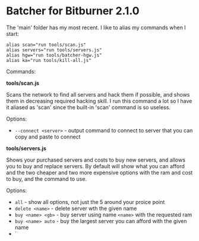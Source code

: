 # Batcher for Bitburner 2.1.0

The 'main' folder has my most recent.  I like to alias my commands when I start:

    alias scan="run tools/scan.js"
    alias servers="run tools/servers.js"
    alias hgw="run tools/batcher-hgw.js"
    alias ka="run tools/kill-all.js"

Commands:

**tools/scan.js**

Scans the network to find all servers and hack them if possible, and shows them in decreasing required hacking skill.
I run this command a lot so I have it aliased as 'scan' since the built-in 'scan' command is so useless.

Options:

* `--connect <server>` - output command to connect to server that you can copy and paste to connect

**tools/servers.js**

Shows your purchased servers and costs to buy new servers, and allows you to buy and replace servers.
By default will show what you can afford and the two cheaper and two more expensive options with
the ram and cost to buy, and the command to use.

Options:

* `all` - show all options, not just the 5 around your proice point
* `delete <name>` - delete server wth the given name
* `buy <name> <gb>` - buy server using name `<name>` with the requested ram
* `buy <name> auto` - buy the largest server you can afford with the given name
* `

